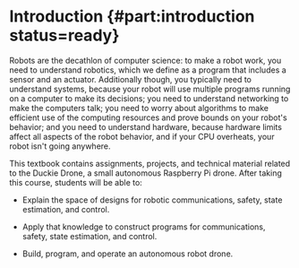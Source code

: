 # Introduction {#part:introduction status=ready}

Robots are the decathlon of computer science: to make
a robot work, you need to understand robotics, which we
define as a program that includes a sensor and an actuator.
Additionally though, you typically need to understand
systems, because your robot will use multiple programs
running on a computer to make its decisions; you need to
understand networking to make the computers talk; you need to
worry about algorithms to make efficient use of the computing
resources and prove bounds on your robot's behavior; and you
need to understand hardware, because hardware limits affect
all aspects of the robot behavior, and if your CPU overheats,
your robot isn't going anywhere.

This textbook contains assignments, projects, and technical material
related to the Duckie Drone, a small autonomous Raspberry Pi drone.
After taking this course, students will be able to:

* Explain the space of designs for robotic communications, safety,
  state estimation, and control.

* Apply that knowledge to construct programs for communications, safety, state estimation, and control.

* Build, program, and operate an autonomous robot drone. 
